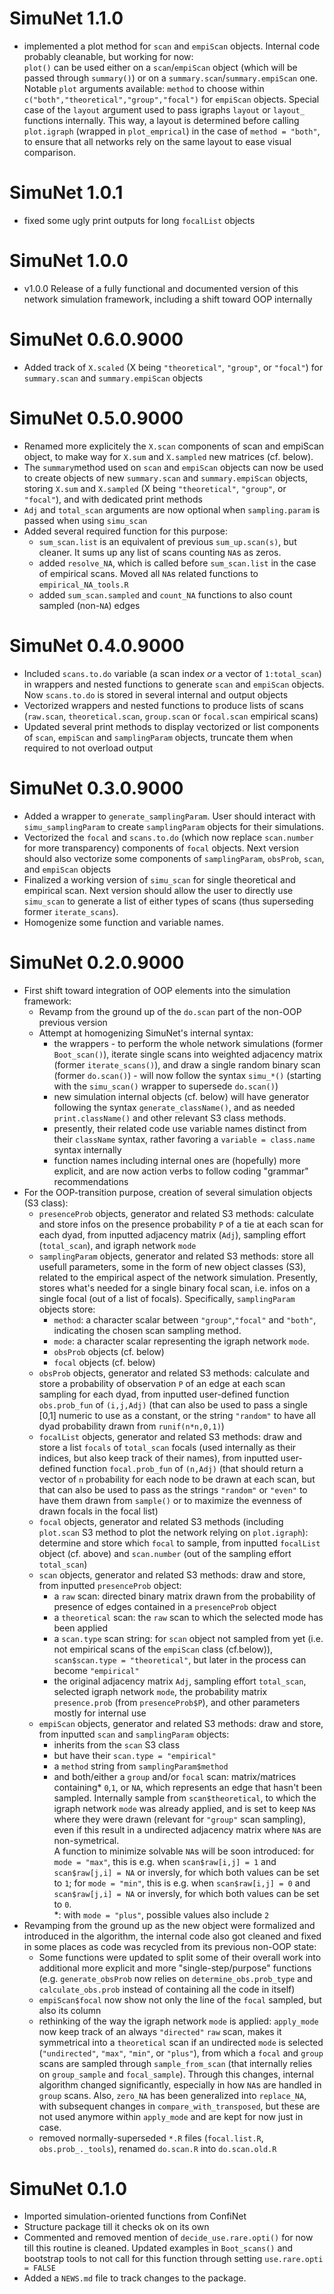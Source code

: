# SimuNet 1.1.0
* implemented a plot method for `scan` and `empiScan` objects. Internal code probably cleanable, but working for now:  
    `plot()` can be used either on a `scan`/`empiScan` object (which will be passed through `summary()`) or on a `summary.scan`/`summary.empiScan` one. Notable `plot` arguments available: `method` to choose within `c("both","theoretical","group","focal")` for `empiScan` objects. Special case of the `layout` argument used to pass igraphs `layout` or `layout_` functions internally. This way, a layout is determined before calling `plot.igraph` (wrapped in `plot_emprical`) in the case of `method = "both"`, to ensure that all networks rely on the same layout to ease visual comparison.

# SimuNet 1.0.1
* fixed some ugly print outputs for long `focalList` objects

# SimuNet 1.0.0
* v1.0.0 Release of a fully functional and documented version of this network simulation framework, including a shift toward OOP internally

# SimuNet 0.6.0.9000
* Added track of `X.scaled` (X being `"theoretical"`, `"group"`, or `"focal"`) for `summary.scan` and `summary.empiScan` objects

# SimuNet 0.5.0.9000
* Renamed more explicitely the `X.scan` components of scan and empiScan object, to make way for `X.sum` and `X.sampled` new matrices (cf. below).
* The `summary`method used on `scan` and `empiScan` objects can now be used to create objects of new `summary.scan` and `summary.empiScan` objects, storing `X.sum` and `X.sampled` (X being `"theoretical"`, `"group"`, or `"focal"`), and with dedicated print methods
* `Adj` and `total_scan` arguments are now optional when `sampling.param` is passed when using `simu_scan`
* Added several required function for this purpose:
    * `sum_scan.list` is an equivalent of previous `sum_up.scan(s)`, but cleaner. It sums up any list of scans counting `NA`s as zeros.
    * added `resolve_NA`,  which is called before `sum_scan.list` in the case of empirical scans. Moved all `NA`s related functions to `empirical_NA_tools.R`
    * added `sum_scan.sampled` and `count_NA` functions to also count sampled (non-`NA`) edges

# SimuNet 0.4.0.9000
* Included `scans.to.do` variable (a scan index _or_ a vector of `1:total_scan`) in wrappers and nested functions to generate `scan` and `empiScan` objects. Now `scans.to.do` is stored in several internal and output objects
* Vectorized wrappers and nested functions to produce lists of scans (`raw.scan`, `theoretical.scan`, `group.scan` or `focal.scan` empirical scans)
* Updated several print methods to display vectorized or list components of `scan`, `empiScan` and `samplingParam` objects, truncate them when required to not overload output

# SimuNet 0.3.0.9000
* Added a wrapper to `generate_samplingParam`. User should interact with `simu_samplingParam` to create `samplingParam` objects for their simulations.
* Vectorized the `focal` and `scans.to.do` (which now replace `scan.number` for more transparency) components of `focal` objects. Next version should also vectorize some components of `samplingParam`, `obsProb`, `scan`, and `empiScan` objects
* Finalized a working version of `simu_scan` for single theoretical and empirical scan. Next version should allow the user to directly use `simu_scan` to generate a list of either types of scans (thus superseding former `iterate_scans`).
* Homogenize some function and variable names.


# SimuNet 0.2.0.9000
* First shift toward integration of OOP elements into the simulation framework:
    * Revamp from the ground up of the `do.scan` part of the non-OOP previous version
    * Attempt at homogenizing SimuNet's internal syntax:
        * the wrappers - to perform the whole network simulations (former `Boot_scan()`), iterate single scans into weighted adjacency matrix (former `iterate_scans()`), and draw a single random binary scan (former `do.scan()`) - will now follow the syntax `simu_*()` (starting with the `simu_scan()` wrapper to supersede `do.scan()`)
        * new simulation internal objects (cf. below) will have generator following the syntax `generate_className()`, and as needed `print.className()` and other relevant S3 class methods.
        * presently, their related code use variable names distinct from their `className` syntax, rather favoring a `variable = class.name` syntax internally
        * function names including internal ones are (hopefully) more explicit, and are now action verbs to follow coding "grammar" recommendations
* For the OOP-transition purpose, creation of several simulation objects (S3 class):
    * `presenceProb` objects, generator and related S3 methods: calculate and store infos on the presence probability `P` of a tie at each scan for each dyad, from inputted adjacency matrix (`Adj`), sampling effort (`total_scan`), and igraph network `mode`
    * `samplingParam` objects, generator and related S3 methods: store all usefull parameters, some in the form of new object classes (S3), related to the empirical aspect of the network simulation. Presently, stores what's needed for a single binary focal scan, i.e. infos on a single focal (out of a list of focals). Specifically, `samplingParam` objects store:
        * `method`: a character scalar between `"group"`,`"focal"` and `"both"`, indicating the chosen scan sampling method.
        * `mode`: a character scalar representing the igraph network `mode`.
        * `obsProb` objects (cf. below)
        * `focal` objects (cf. below)
    * `obsProb` objects, generator and related S3 methods: calculate and store a probability of observation `P` of an edge at each scan sampling for each dyad, from inputted user-defined function `obs.prob_fun` of `(i,j,Adj)` (that can also be used to pass a single [0,1] numeric to use as a constant, or the string `"random"` to have all dyad probability drawn from `runif(n*n,0,1)`)
    * `focalList` objects, generator and related S3 methods: draw and store a list `focals` of `total_scan` focals (used internally as their indices, but also keep track of their names), from inputted user-defined function `focal.prob_fun` of `(n,Adj)` (that should return a vector of `n` probability for each node to be drawn at each scan, but that can also be used to pass as the strings `"random"` or `"even"` to have them drawn from `sample()` or to maximize the evenness of drawn focals in the focal list)
    * `focal` objects, generator and related S3 methods (including `plot.scan` S3 method to plot the network relying on `plot.igraph`): determine and store which `focal` to sample, from inputted `focalList` object (cf. above) and `scan.number` (out of the sampling effort `total_scan`)
    * `scan` objects, generator and related S3 methods: draw and store, from inputted `presenceProb` object:
        * a `raw` scan: directed binary matrix drawn from the probability of presence of edges contained in a `presenceProb` object
        * a `theoretical` scan: the `raw` scan to which the selected mode has been applied
        * a `scan.type` scan string: for `scan` object not sampled from yet (i.e. not empirical scans of the `empiScan` class (cf.below)), `scan$scan.type = "theoretical"`, but later in the process can become `"empirical"`
        * the original adjacency matrix `Adj`, sampling effort `total_scan`, selected igraph network `mode`, the probability matrix `presence.prob` (from `presenceProb$P`), and other parameters mostly for internal use
    * `empiScan` objects, generator and related S3 methods: draw and store, from inputted `scan` and `samplingParam` objects:
        * inherits from the `scan` S3 class
        * but have their `scan.type = "empirical"`
        * a `method` string from `samplingParam$method`
        * and both/either a `group` and/or `focal` scan: matrix/matrices containing* `0`,`1`, or `NA`, which represents an edge that hasn't been sampled. Internally sample from `scan$theoretical`, to which the igraph network `mode` was already applied, and is set to keep `NA`s where they were drawn (relevant for `"group"` scan sampling), even if this result in a undirected adjacency matrix where `NA`s are non-symetrical.  
        A function to minimize solvable `NA`s will be soon introduced: for `mode = "max"`, this is e.g. when `scan$raw[i,j] = 1` and `scan$raw[j,i] = NA` or inversly, for which both values can be set to `1`; for `mode = "min"`, this is e.g. when `scan$raw[i,j] = 0` and `scan$raw[j,i] = NA` or inversly, for which both values can be set to `0`.  
        *: with `mode = "plus"`, possible values also include `2`
* Revamping from the ground up as the new object were formalized and introduced in the algorithm, the internal code also got cleaned and fixed in some places as code was recycled from its previous non-OOP state:
    * Some functions were updated to split some of their overall work into additional more explicit and more "single-step/purpose" functions (e.g. `generate_obsProb` now relies on `determine_obs.prob_type` and `calculate_obs.prob` instead of containing all the code in itself)
    * `empiScan$focal` now show not only the line of the `focal` sampled, but also its column
    * rethinking of the way the igraph network `mode` is applied: `apply_mode` now keep track of an always `"directed"` `raw` scan, makes it symmetrical into a `theoretical` scan if an undirected `mode` is selected (`"undirected"`, `"max"`, `"min"`, or `"plus"`), from which a `focal` and `group` scans are sampled through `sample_from_scan` (that internally relies on `group_sample` and `focal_sample`). Through this changes, internal algorithm changed significantly, especially in how `NA`s are handled in `group` scans. Also, `zero_NA` has been generalized into `replace_NA`, with subsequent changes in `compare_with_transposed`, but these are not used anymore within `apply_mode` and are kept for now just in case.
    * removed normally-superseded `*.R` files (`focal.list.R`, `obs.prob_._tools`), renamed `do.scan.R` into `do.scan.old.R`

# SimuNet 0.1.0
* Imported simulation-oriented functions from ConfiNet
* Structure package till it checks ok on its own
* Commented and removed mention of `decide_use.rare.opti()` for now till this routine is cleaned. Updated examples in `Boot_scans()` and bootstrap tools to not call for this function through setting `use.rare.opti = FALSE`
* Added a `NEWS.md` file to track changes to the package.

